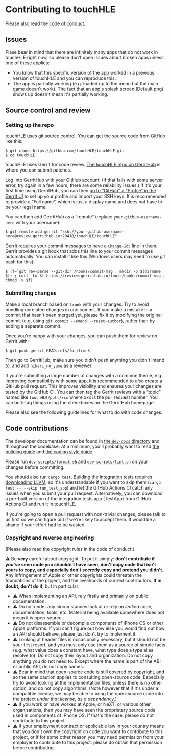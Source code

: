 # Contributing to touchHLE

Please also read the [code of conduct](CODE_OF_CONDUCT.md).

## Issues

Plase bear in mind that there are infinitely many apps that do not work in touchHLE right now, so please don't open issues about broken apps unless one of these applies:

- You know that this specific version of the app worked in a previous version of touchHLE and you can reproduce this.
- The app is partially working (e.g. loaded up to the menu but the main game doesn't work). The fact that an app's splash screen (Default.png) shows up doesn't mean it's partially working.

## Source control and review

### Setting up the repo

touchHLE uses git source control. You can get the source code from GitHub like this:

```
$ git clone https://github.com/touchHLE/touchHLE.git
$ cd touchHLE
```

touchHLE uses Gerrit for code review. [The touchHLE repo on GerritHub](https://review.gerrithub.io/admin/repos/touchHLE/touchHLE) is where you can submit patches.

Log into GerritHub with your GitHub account. (If that fails with some server error, try again in a few hours; there are some reliability issues.) If it's your first time using GerritHub, you can then [go to “GitHub” &gt; “Profile” in the Gerrit UI](https://review.gerrithub.io/plugins/github-plugin/static/account.html) to set up your profile and import your SSH keys. It is recommended to provide a “Full name”, which is just a display name and does not have to be your legal name.

You can then add GerritHub as a “remote” (replace `your-github-username-here` with your username):

```
$ git remote add gerrit "ssh://your-github-username-here@review.gerrithub.io:29418/touchHLE/touchHLE"
```

Gerrit requires your commit messages to have a `Change-Id:` line in them. Gerrit provides a git hook that adds this line to your commit messages automatically. You can install it like this (Windows users may need to use git bash for this):

```
$ (f=`git rev-parse --git-dir`/hooks/commit-msg ; mkdir -p $(dirname $f) ; curl -Lo $f https://review.gerrithub.io/tools/hooks/commit-msg ; chmod +x $f)
```

### Submitting changes

Make a local branch based on `trunk` with your changes. Try to avoid bundling unrelated changes in one commit. If you make a mistake in a commit that hasn't been merged yet, please fix it by modifying the original commit (e.g. using `git commit --amend --reset-author`), rather than by adding a separate commit.

Once you're happy with your changes, you can push them for review on Gerrit with:

```
$ git push gerrit HEAD:refs/for/trunk
```

Then go to GerritHub, make sure you didn't push anything you didn't intend to, and add `hikari_no_yume` as a reviewer.

If you're submitting a large number of changes with a common theme, e.g. improving compatibility with some app, it is recommended to _also_ create a GitHub pull request. This improves visibility and ensures your changes are tested by the GitHub CI. You can then tag the Gerrit reviews with a “topic” named like `touchHLE/pull/xxx` where xxx is the pull request number. You can bulk-tag things using the checkboxes on the GerritHub homepage.

Please also see the following guidelines for what to do with code changes.

## Code contributions

The developer documentation can be found in [the `dev-docs` directory](dev-docs/) and throughout the codebase. At a minimum, you'll probably want to read [the building guide](dev-docs/building.md) and [the coding style guide](dev-docs/code-style.md).

Please run [`dev-scripts/format.sh`](dev-scripts/format.sh) and [`dev-scripts/lint.sh`](dev-scripts/lint.sh) on your changes before committing.

You should also run `cargo test`. [Building the integration tests requires downloading LLVM](tests/README.md), so it's understandable if you want to skip them (`cargo test -- --skip run_test_app`) and let the GitHub Actions CI catch any issues when you submit your pull request. Alternatively, you can download a pre-built version of the integration tests app (TestApp) from GitHub Actions CI and run it in touchHLE.

If you're going to open a pull request with non-trivial changes, please talk to us first so we can figure out if we're likely to accept them. It would be a shame if your effort had to be wasted.

### Copyright and reverse engineering

(Please also read the copyright rules in the code of conduct.)

⚠️ Be **very** careful about copyright. To put it simply: **don't contribute if you've seen code you shouldn't have seen, don't copy code that isn't yours to copy, and especially don't _secretly_ copy and pretend you didn't**. Any infringement of Apple or other copyrights could threaten the foundations of the project, and the livelihoods of current contributors. **If in doubt, don't do it**, but in particular:

* ⚠️ When implementing an API, rely firstly and primarily on public documentation.
* ⚠️ Do not under any circumstances look at or rely on _leaked_ code, documentation, tools, etc. Material being available somewhere does not mean it is open-source.
* ⚠️ Do not disassemble or decompile components of iPhone OS or other Apple platforms. If you can't figure out how else you would find out how an API should behave, please just don't try to implement it.
* ⚠️ Looking at header files is occasionally necessary, but it should not be your first resort, and you must only use them as a source of simple facts (e.g. what value does a constant have, what type does a type alias resolve to). Do not copy their layout and organization. Do not copy anything you do not need to. Except where the name is part of the ABI or public API, do not copy names.
* ⚠️ Bear in mind that open-source code is still covered by copyright, and so the same caution applies to consulting open-source code. Especially try to avoid looking at the implementation files, unless there is no other option, and do not copy algorithms. (Note however that if it's under a compatible license, we may be able to bring the open-source code into the project _under that license, as a dependency_.)
* ⚠️ If you work or have worked at Apple, or NeXT, or various other organisations, then you may have seen the proprietary source code used in components of iPhone OS. If that's the case, please do not contribute to this project.
* ⚠️ If your employment contract or applicable law in your country means that you don't own the copyright on code you want to contribute to this project, or if for some other reason you may need permission from your employer to contribute to this project: please do obtain that permission before contributing.
